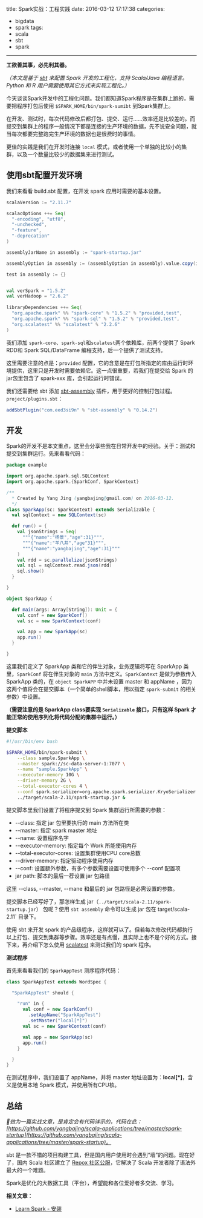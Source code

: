 title: Spark实战：工程实践
date: 2016-03-12 17:17:38
categories:
- bigdata
- spark
tags:
- scala
- sbt
- spark
---

**工欲善其事，必先利其器。**

*（本文是基于 [sbt](http://www.scala-sbt.org/0.13/docs/index.html) 来配置 Spark 开发的工程化，支持 Scala/Java 编程语言。Python 和 R 用户需要使用其它方式来实现工程化。）*

今天谈谈Spark开发中的工程化问题。我们都知道Spark程序是在集群上跑的，需要把程序打包后使用 `$SPARK_HOME/bin/spark-sumibt` 到Spark集群上。

在开发、测试时，每次代码修改后都打包、提交、运行……效率还是比较差的。而提交到集群上的程序一般情况下都是连接的生产环境的数据，先不说安全问题，就当每次都要完整跑完生产环境的数据也是很费时的事情。

更佳的实践是我们在开发时连接 `local` 模式，或者使用一个单独的比较小的集群，以及一个数量比较少的数据集来进行测试。

## 使用sbt配置开发环境

我们来看看 build.sbt 配置，在开发 spark 应用时需要的基本设置。

```scala
scalaVersion := "2.11.7"

scalacOptions ++= Seq(
  "-encoding", "utf8",
  "-unchecked",
  "-feature",
  "-deprecation"
)

assemblyJarName in assembly := "spark-startup.jar"

assemblyOption in assembly := (assemblyOption in assembly).value.copy(includeScala = false)

test in assembly := {}


val verSpark = "1.5.2"
val verHadoop = "2.6.2"
      
libraryDependencies ++= Seq(
  "org.apache.spark" %% "spark-core" % "1.5.2" % "provided,test",
  "org.apache.spark" %% "spark-sql" % "1.5.2" % "provided,test",
  "org.scalatest" %% "scalatest" % "2.2.6"
)
```

我们添加 `spark-core`、`spark-sql`和`scalatest`两个依赖库，前两个提供了 Spark RDD和 Spark SQL/DataFrame 编程支持，后一个提供了测试支持。

这里需要注意的点是：`provided` 配置，它的含意是在打包所指定的库由运行时环境提供，这里只是开发时需要依赖它。这一点很重要，若我们在提交给 Spark 的jar包里包含了 spark-xxx 库，会引起运行时错误。

我们还需要给 sbt 添加 [sbt-assembly](https://github.com/sbt/sbt-assembly) 插件，用于更好的控制打包过程。`project/plugins.sbt`：

```scala
addSbtPlugin("com.eed3si9n" % "sbt-assembly" % "0.14.2")
```


## 开发

Spark的开发不是本文重点，这里会分享些我在日常开发中的经验。关于：测试和提交到集群运行。先来看看代码：

```scala
package example

import org.apache.spark.sql.SQLContext
import org.apache.spark.{SparkConf, SparkContext}

/**
  * Created by Yang Jing (yangbajing@gmail.com) on 2016-03-12.
  */
class SparkApp(sc: SparkContext) extends Serializable {
  val sqlContext = new SQLContext(sc)

  def run() = {
    val jsonStrings = Seq(
      """{"name":"杨景","age":31}""",
      """{"name":"羊八井","age"31}""",
      """{"name":"yangbajing","age":31}"""
    )
    val rdd = sc.parallelize(jsonStrings)
    val sql = sqlContext.read.json(rdd)
    sql.show()
  }

}

object SparkApp {

  def main(args: Array[String]): Unit = {
    val conf = new SparkConf()
    val sc = new SparkContext(conf)

    val app = new SparkApp(sc)
    app.run()
  }

}
```

这里我们定义了 SparkApp 类和它的伴生对象，业务逻辑将写在 SparkApp 类里，`SparkConf` 将在伴生对象的 `main` 方法中定义。`SparkContext` 是做为参数传入 SparkApp 类的，在 `object SparkAPP` 中并未设置 master 和 appName ，因为这两个值将会在提交脚本（一个简单的shell脚本，用以指定 `spark-submit` 的相关参数）中设置。

**（需要注意的是 SparkApp class要实现 `Serializable` 接口，只有这样 Spark 才能正常的使用序列化将代码分配的集群中运行。）**

**提交脚本**

```bash
#!/usr/bin/env bash

$SPARK_HOME/bin/spark-submit \
    --class sample.SparkApp \
    --master spark://sc-data-server-1:7077 \
    --name "sample.SparkApp" \
    --executor-memory 10G \
    --driver-memory 2G \
    --total-executor-cores 4 \
    --conf spark.serializer=org.apache.spark.serializer.KryoSerializer \
    ../target/scala-2.11/spark-startup.jar &
```

提交脚本里我们设置了将程序提交到 Spark 集群运行所需要的参数：

- --class: 指定 jar 包里要执行的 main 方法所在类
- --master: 指定 spark master 地址
- --name: 设置程序名字
- --executor-memory: 指定每个 Work 所能使用内存
- --total-executor-cores: 设置集群使用CPU core总数
- --driver-memory: 指定驱动程序使用内存
- --conf: 设置额外参数，有多个参数需要设置可使用多个 --conf 配置项
- jar path: 脚本的最后一荐设置 jar 包路径

这里 --class, --master, --mane 和最后的 jar 包路径是必需设置的参数。

提交脚本已经写好了，那怎样生成 jar（`../target/scala-2.11/spark-startup.jar`） 包呢？使用 `sbt assembly` 命令可以生成 jar 包在 target/scala-2.11` 目录下。

使用 sbt 来开发 spark 的产品级程序，这样就可以了。但若每次修改代码都执行以上打包、提交到集群等步骤。效率还是有点慢，且实际上也不是个好的方式。接下来，再介绍下怎么使用 [scalatest](http://www.scalatest.org/) 来测试我们的 spark 程序。

**测试程序**

首先来看看我们的 `SparkAppTest` 测序程序代码：

```scala
class SparkAppTest extends WordSpec {

  "SparkAppTest" should {

    "run" in {
      val conf = new SparkConf()
        .setAppName("SparkAppTest")
        .setMaster("local[*]")
      val sc = new SparkContext(conf)

      val app = new SparkApp(sc)
      app.run()
    }

  }
}
```

在测试程序中，我们设置了 appName，并将 master 地址设置为：**local\[\*\]**，含义是使用本地 Spark 模式，并使用所有CPU核。



## 总结

*做为一篇实战文章，是肯定会有代码详示的，代码在此：[https://github.com/yangbajing/scala-applications/tree/master/spark-startup](https://github.com/yangbajing/scala-applications/tree/master/spark-startup)。*

sbt 是一款不错的项目构建工具，但是国内用户使用时会遇到“墙”的问题。现在好了，国内 Scala 社区建立了 [Repox 社区公服](http://centaur.github.io/repox/)，它解决了 Scala 开发者除了语法外最大的一个难题。

Spark是优化的大数据工具（平台），希望能和各位爱好者多交流、学习。

**相关文章：**

- [Learn Spark - 安装](http://www.yangbajing.me/2015/07/28/Learn%20Spark%20-%20%E5%AE%89%E8%A3%85/)

